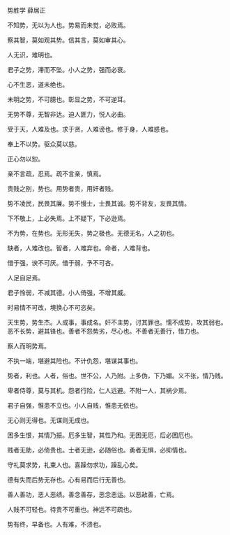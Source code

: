 势胜学
薛居正

不知势，无以为人也。势易而未觉，必败焉。

察其智，莫如观其势。信其言，莫如审其心。

人无识，难明也。

君子之势，滞而不坠。小人之势，强而必衰。

心不生恶，道未绝也。

未明之势，不可臆也。彰显之势，不可逆耳。

无势不尊，无智非达。迫人匪力，悦人必曲。

受于天，人难及也。求于贤，人难谤也。修于身，人难惑也。

奉上不以势。驱众莫以慈。

正心勿以恕。

亲不言疏，忍焉。疏不言亲，慎焉。

贵贱之别，势也。用势者贵，用奸者贱。

势不凌民，民畏其廉。势不慢士，士畏其诚。势不背友，友畏其情。

下不敬上，上必失焉。上不疑下，下必逊焉。

不为势，在势也。无形无失，势之极也。无德无名，人之初也。

缺者，人难改也。智者，人难弃也。命者，人难背也。

借于强，谀不可厌。借于弱，予不可吝。

人足自足焉。

君子怜弱，不减其德。小人倚强，不增其威。

时易情不可改，境换心不可恣矣。

天生势，势生杰。人成事，事成名。奸不主势，讨其罪也。懦不成势，攻其弱也。恶不长势，避其锋也。善者不怨势劣，尽心也。不善者无善行，惜力也。

察人而明势焉。

不执一端，堪避其险也。不计仇怨，堪谋其事也。

势者，利也。人者，俗也。世不公，人乃附。上多伪，下乃媚。义不张，情乃贱。

卑者侍尊，莫与其机。怨者行险，仁人远避。不附一人，其祸少焉。

君子自强，惟患不立也。小人自贱，惟患无依也。

无心则无得也。无谋则无成也。

困多生恨，其情乃振。厄多生智，其性乃和。无困无厄，后必困厄也。

贱者无助，必倚贵也。士者无逊，必随俗也。勇者无惧，必抑情也。

守礼莫求势，礼束人也。喜躁勿求功，躁乱心矣。

德有失而后势无存也。心有易而后行无善也。

善人善功，恶人恶绩。善念善存，恶念恶运。以恶敌善，亡焉。

人贱不可轻也。待贵不可重也。神远不可疏也。

势有终，早备也。人有难，不溃也。